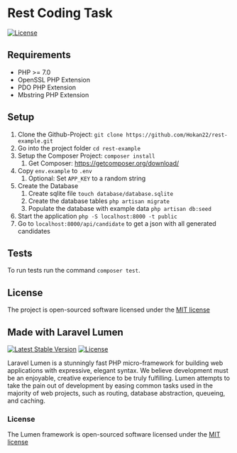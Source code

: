 # Rest Coding Task

[![License](https://poser.pugx.org/laravel/lumen-framework/license.svg)](https://packagist.org/packages/laravel/lumen-framework)

## Requirements
- PHP >= 7.0
- OpenSSL PHP Extension
- PDO PHP Extension
- Mbstring PHP Extension

## Setup

1. Clone the Github-Project: ```git clone https://github.com/Hokan22/rest-example.git```
2. Go into the project folder ```cd rest-example```
2. Setup the Composer Project: ```composer install```
    1. Get Composer: https://getcomposer.org/download/
2. Copy ```env.example``` to ```.env```
    1. Optional: Set ```APP_KEY``` to a random string
3. Create the Database
    1. Create sqlite file ```touch database/database.sqlite```
    2. Create the database tables ```php artisan migrate```
    3. Populate the database with example data ```php artisan db:seed```
4. Start the application ```php -S localhost:8000 -t public```
5. Go to ```localhost:8000/api/candidate``` to get a json with all generated candidates

## Tests

To run tests run the command ```composer test```.

## License

The project is open-sourced software licensed under the [MIT license](http://opensource.org/licenses/MIT)

## Made with Laravel Lumen

[![Latest Stable Version](https://poser.pugx.org/laravel/lumen-framework/v/stable.svg)](https://packagist.org/packages/laravel/lumen-framework)
[![License](https://poser.pugx.org/laravel/lumen-framework/license.svg)](https://packagist.org/packages/laravel/lumen-framework)

Laravel Lumen is a stunningly fast PHP micro-framework for building web applications with expressive, elegant syntax. We believe development must be an enjoyable, creative experience to be truly fulfilling. Lumen attempts to take the pain out of development by easing common tasks used in the majority of web projects, such as routing, database abstraction, queueing, and caching.

### License

The Lumen framework is open-sourced software licensed under the [MIT license](http://opensource.org/licenses/MIT)
